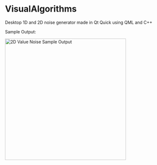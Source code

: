 # VisualAlgorithms
Desktop 1D and 2D noise generator made in Qt Quick using QML and C++

Sample Output:

<img src="2DValueNoise.jpg" alt="2D Value Noise Sample Output" width=400>
